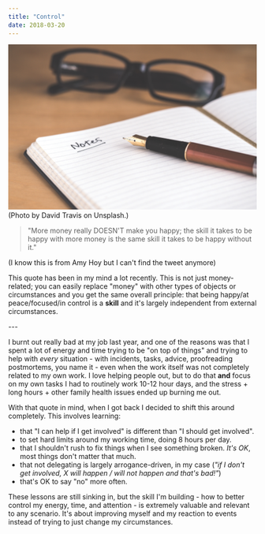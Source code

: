 ```yaml
---
title: "Control"
date: 2018-03-20
---
```


![](/images/david-travis-547046-unsplash.jpg)(Photo by David Travis on Unsplash.)

> "More money really DOESN'T make you happy; the skill it takes to be happy with more money is the same skill it takes to be happy without it."

(I know this is from Amy Hoy but I can't find the tweet anymore)

This quote has been in my mind a lot recently. This is not just money-related; you can easily replace "money" with other types of objects or circumstances and you get the same overall principle: that being happy/at peace/focused/in control is a **skill** and it's largely independent from external circumstances.

\---

I burnt out really bad at my job last year, and one of the reasons was that I spent a lot of energy and time trying to be "on top of things" and trying to help with _every_ situation - with incidents, tasks, advice, proofreading postmortems, you name it - even when the work itself was not completely related to my own work. I love helping people out, but to do that **and** focus on my own tasks I had to routinely work 10-12 hour days, and the stress + long hours + other family health issues ended up burning me out.

With that quote in mind, when I got back I decided to shift this around completely. This involves learning:

- that "I can help if I get involved" is different than "I should get involved".
- to set hard limits around my working time, doing 8 hours per day.
- that I shouldn't rush to fix things when I see something broken. _It's OK_, most things don't matter that much.
- that not delegating is largely arrogance-driven, in my case (_"if I don't get involved, X will happen / will not happen and that's bad!"_)
- that's OK to say "no" more often.

These lessons are still sinking in, but the skill I'm building - how to better control my energy, time, and attention - is extremely valuable and relevant to any scenario. It's about improving myself and my reaction to events instead of trying to just change my circumstances.
